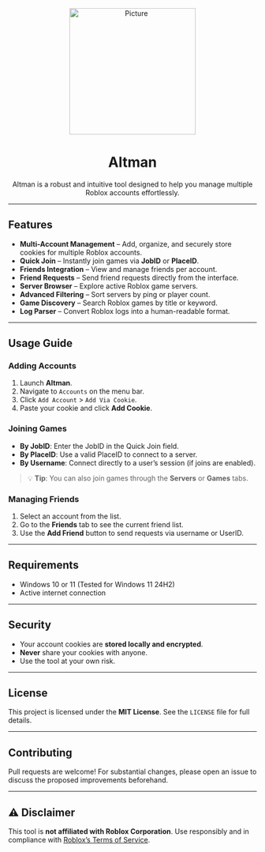 <div align="center">
    <img src="assets/256x256.png" 
            alt="Picture" 
            width="256" 
            height="256" 
            style="display: block; margin: 0 auto" />

<h1>Altman</h1>
<p>Altman is a robust and intuitive tool designed to help you manage multiple Roblox accounts effortlessly.
</p>
</div>



---

## Features

* **Multi-Account Management** – Add, organize, and securely store cookies for multiple Roblox accounts.
* **Quick Join** – Instantly join games via **JobID** or **PlaceID**.
* **Friends Integration** – View and manage friends per account.
* **Friend Requests** – Send friend requests directly from the interface.
* **Server Browser** – Explore active Roblox game servers.
* **Advanced Filtering** – Sort servers by ping or player count.
* **Game Discovery** – Search Roblox games by title or keyword.
* **Log Parser** – Convert Roblox logs into a human-readable format.

---

## Usage Guide

### Adding Accounts

1. Launch **Altman**.
2. Navigate to `Accounts` on the menu bar.
3. Click `Add Account` > `Add Via Cookie`.
4. Paste your cookie and click **Add Cookie**.

### Joining Games

* **By JobID**: Enter the JobID in the Quick Join field.
* **By PlaceID**: Use a valid PlaceID to connect to a server.
* **By Username**: Connect directly to a user’s session (if joins are enabled).

> 💡 **Tip**: You can also join games through the **Servers** or **Games** tabs.

### Managing Friends

1. Select an account from the list.
2. Go to the **Friends** tab to see the current friend list.
3. Use the **Add Friend** button to send requests via username or UserID.

---

## Requirements

* Windows 10 or 11 (Tested for Windows 11 24H2)
* Active internet connection

---

## Security

* Your account cookies are **stored locally and encrypted**.
* **Never** share your cookies with anyone.
* Use the tool at your own risk.

---

## License

This project is licensed under the **MIT License**. See the `LICENSE` file for full details.

---

## Contributing

Pull requests are welcome! For substantial changes, please open an issue to discuss the proposed improvements
beforehand.

---

## ⚠️ Disclaimer

This tool is **not affiliated with Roblox Corporation**. Use responsibly and in compliance
with [Roblox’s Terms of Service](https://en.help.roblox.com/hc/en-us/articles/203313410-Roblox-Terms-of-Use).